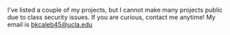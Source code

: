 I've listed a couple of my projects, but I cannot make many projects public due to class security issues. If you are curious, contact me anytime! My email is bkcaleb45@ucla.edu

<!---
bkcaleb/bkcaleb is a ✨ special ✨ repository because its `README.md` (this file) appears on your GitHub profile.
You can click the Preview link to take a look at your changes.
--->

